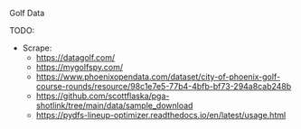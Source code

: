 Golf Data

TODO:
- Scrape:
    - https://datagolf.com/
    - https://mygolfspy.com/
    - https://www.phoenixopendata.com/dataset/city-of-phoenix-golf-course-rounds/resource/98c1e7e5-77b4-4bfb-bf73-294a8cab248b
    - https://github.com/scottflaska/pga-shotlink/tree/main/data/sample_download
    - https://pydfs-lineup-optimizer.readthedocs.io/en/latest/usage.html
